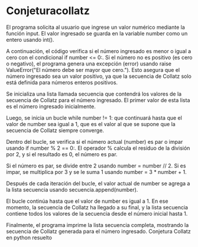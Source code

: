 # Conjeturacollatz
El programa solicita al usuario que ingrese un valor numérico mediante la función input. El valor ingresado se guarda en la variable number como un entero usando int().

A continuación, el código verifica si el número ingresado es menor o igual a cero con el condicional if number <= 0:. Si el número no es positivo (es cero o negativo), el programa genera una excepción (error) usando raise ValueError("El número debe ser mayor que cero."). Esto asegura que el número ingresado sea un valor positivo, ya que la secuencia de Collatz solo está definida para números enteros positivos.

Se inicializa una lista llamada secuencia que contendrá los valores de la secuencia de Collatz para el número ingresado. El primer valor de esta lista es el número ingresado inicialmente.

Luego, se inicia un bucle while number != 1: que continuará hasta que el valor de number sea igual a 1, que es el valor al que se supone que la secuencia de Collatz siempre converge.

Dentro del bucle, se verifica si el número actual (number) es par o impar usando if number % 2 == 0:. El operador % calcula el residuo de la división por 2, y si el resultado es 0, el número es par.

Si el número es par, se divide entre 2 usando number = number // 2. Si es impar, se multiplica por 3 y se le suma 1 usando number = 3 * number + 1.

Después de cada iteración del bucle, el valor actual de number se agrega a la lista secuencia usando secuencia.append(number).

El bucle continúa hasta que el valor de number es igual a 1. En ese momento, la secuencia de Collatz ha llegado a su final, y la lista secuencia contiene todos los valores de la secuencia desde el número inicial hasta 1.

Finalmente, el programa imprime la lista secuencia completa, mostrando la secuencia de Collatz generada para el número ingresado.
Conjetura Collatz en python resuelto 
